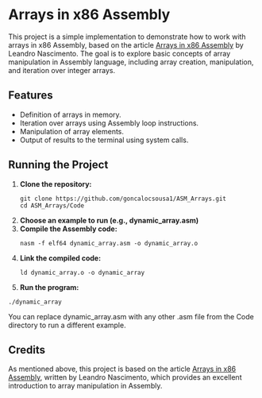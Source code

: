 # Arrays in x86 Assembly

This project is a simple implementation to demonstrate how to work with arrays in x86 Assembly, based on the article [Arrays in x86 Assembly](https://dev.to/leandronsp/construindo-um-web-server-em-assembly-x86-parte-i-introducao-14p5) by Leandro Nascimento.
The goal is to explore basic concepts of array manipulation in Assembly language, including array creation, manipulation, and iteration over integer arrays.

## Features
  - Definition of arrays in memory.
  - Iteration over arrays using Assembly loop instructions.
  - Manipulation of array elements.
  - Output of results to the terminal using system calls.

## Running the Project
1. **Clone the repository:**
   ```
   git clone https://github.com/goncalocsousa1/ASM_Arrays.git
   cd ASM_Arrays/Code
   ```
2. **Choose an example to run (e.g., dynamic_array.asm)**
3. **Compile the Assembly code:**
   ```
   nasm -f elf64 dynamic_array.asm -o dynamic_array.o
   ```
4. **Link the compiled code:**
   ```
   ld dynamic_array.o -o dynamic_array
   ```
5. **Run the program:**
  ```
  ./dynamic_array
  ```
You can replace dynamic_array.asm with any other .asm file from the Code directory to run a different example.

## Credits

As mentioned above, this project is based on the article [Arrays in x86 Assembly](https://dev.to/leandronsp/construindo-um-web-server-em-assembly-x86-parte-i-introducao-14p5), written by Leandro Nascimento, which provides an excellent introduction to array manipulation in Assembly.
